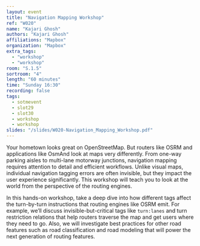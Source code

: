 ```yaml
---
layout: event
title: "Navigation Mapping Workshop"
ref: "W020"
name: "Kajari Ghosh"
authors: "Kajari Ghosh"
affiliations: "Mapbox"
organization: "Mapbox"
extra_tags:
  - "workshop"
  - "workshop"
room: "S.1.5"
sortroom: "4"
length: "60 minutes"
time: "Sunday 16:30"
recording: false
tags:
  - sotmevent
  - slot29
  - slot30
  - workshop
  - workshop
slides: "/slides/W020-Navigation_Mapping_Workshop.pdf"
---
```

Your hometown looks great on OpenStreetMap. But routers like OSRM and applications like OsmAnd look at maps very differently. From one-way parking aisles to multi-lane motorway junctions, navigation mapping requires attention to detail and efficient workflows. Unlike visual maps, individual navigation tagging errors are often invisible, but they impact the user experience significantly. This workshop will teach you to look at the world from the perspective of the routing engines.

In this hands-on workshop, take a deep dive into how different tags affect the turn-by-turn instructions that routing engines like OSRM emit. For example, we’ll discuss invisible-but-critical tags like `turn:lanes` and turn restriction relations that help routers traverse the map and get users where they need to go. Also, we will investigate best practices for other road features such as road classification and road modeling that will power the next generation of routing features.